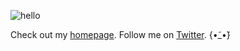 ![hello](https://github.com/user-attachments/assets/485de95c-7b5a-4097-9b47-de8500159d36)

Check out my [homepage](https://8lee.ai/). Follow me on [Twitter](https://twitter.com/8bit/). {•̃_•̃}
